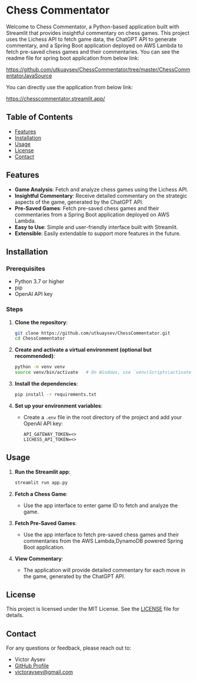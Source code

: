 # Chess Commentator

Welcome to Chess Commentator, a Python-based application built with Streamlit that provides insightful commentary on chess games. This project uses the Lichess API to fetch game data, the ChatGPT API to generate commentary, and a Spring Boot application deployed on AWS Lambda to fetch pre-saved chess games and their commentaries. You can see the readme file for spring boot application from below link:

https://github.com/utkuaysev/ChessCommentator/tree/master/ChessCommentatorJavaSource

You can directly use the application from below link:

https://chesscommentator.streamlit.app/

## Table of Contents

- [Features](#features)
- [Installation](#installation)
- [Usage](#usage)
- [License](#license)
- [Contact](#contact)

## Features

- **Game Analysis**: Fetch and analyze chess games using the Lichess API.
- **Insightful Commentary**: Receive detailed commentary on the strategic aspects of the game, generated by the ChatGPT API.
- **Pre-Saved Games**: Fetch pre-saved chess games and their commentaries from a Spring Boot application deployed on AWS Lambda.
- **Easy to Use**: Simple and user-friendly interface built with Streamlit.
- **Extensible**: Easily extendable to support more features in the future.

## Installation

### Prerequisites

- Python 3.7 or higher
- pip
- OpenAI API key

### Steps

1. **Clone the repository**:
    ```bash
    git clone https://github.com/utkuaysev/ChessCommentator.git
    cd ChessCommentator
    ```

2. **Create and activate a virtual environment (optional but recommended)**:
    ```bash
    python -m venv venv
    source venv/bin/activate   # On Windows, use `venv\Scripts\activate`
    ```

3. **Install the dependencies**:
    ```bash
    pip install -r requirements.txt
    ```

4. **Set up your environment variables**:
    - Create a `.env` file in the root directory of the project and add your OpenAI API key:
      ```plaintext
      API_GATEWAY_TOKEN=<>
      LICHESS_API_TOKEN=<>
      ```

## Usage

1. **Run the Streamlit app**:
    ```bash
    streamlit run app.py
    ```

2. **Fetch a Chess Game**:
    - Use the app interface to enter game ID to fetch and analyze the game.

3. **Fetch Pre-Saved Games**:
    - Use the app interface to fetch pre-saved chess games and their commentaries from the AWS Lambda,DynamoDB powered Spring Boot application.

4. **View Commentary**:
    - The application will provide detailed commentary for each move in the game, generated by the ChatGPT API.

## License

This project is licensed under the MIT License. See the [LICENSE](LICENSE) file for details.

## Contact

For any questions or feedback, please reach out to:

- Victor Aysev
- [GitHub Profile](https://github.com/victorysev)
- victoraysev@gmail.com
